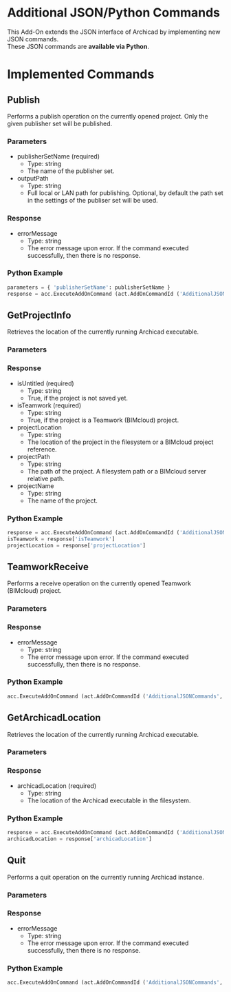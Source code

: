 # Additional JSON/Python Commands

This Add-On extends the JSON interface of Archicad by implementing new JSON commands.  
These JSON commands are **available via Python**.

# Implemented Commands

## Publish
Performs a publish operation on the currently opened project. Only the given publisher set will be published.
### Parameters
* publisherSetName (required)
  * Type: string
  * The name of the publisher set.
* outputPath
  * Type: string
  * Full local or LAN path for publishing. Optional, by default the path set in the settings of the publiser set will be used.
### Response
* errorMessage
  * Type: string
  * The error message upon error. If the command executed successfully, then there is no response.
### Python Example
```python
parameters = { 'publisherSetName': publisherSetName }
response = acc.ExecuteAddOnCommand (act.AddOnCommandId ('AdditionalJSONCommands', 'Publish'), parameters)
```

## GetProjectInfo
Retrieves the location of the currently running Archicad executable.
### Parameters
### Response
* isUntitled (required)
  * Type: string
  * True, if the project is not saved yet.
* isTeamwork (required)
  * Type: string
  * True, if the project is a Teamwork (BIMcloud) project.
* projectLocation
  * Type: string
  * The location of the project in the filesystem or a BIMcloud project reference.
* projectPath
  * Type: string
  * The path of the project. A filesystem path or a BIMcloud server relative path.
* projectName
  * Type: string
  * The name of the project.
### Python Example
```python
response = acc.ExecuteAddOnCommand (act.AddOnCommandId ('AdditionalJSONCommands', 'GetProjectInfo'))
isTeamwork = response['isTeamwork']
projectLocation = response['projectLocation']
```

## TeamworkReceive
Performs a receive operation on the currently opened Teamwork (BIMcloud) project.
### Parameters
### Response
* errorMessage
  * Type: string
  * The error message upon error. If the command executed successfully, then there is no response.
### Python Example
```python
acc.ExecuteAddOnCommand (act.AddOnCommandId ('AdditionalJSONCommands', 'TeamworkReceive'))
```

## GetArchicadLocation
Retrieves the location of the currently running Archicad executable.
### Parameters
### Response
* archicadLocation (required)
  * Type: string
  * The location of the Archicad executable in the filesystem.
### Python Example
```python
response = acc.ExecuteAddOnCommand (act.AddOnCommandId ('AdditionalJSONCommands', 'GetArchicadLocation'))
archicadLocation = response['archicadLocation']
```

## Quit
Performs a quit operation on the currently running Archicad instance.
### Parameters
### Response
* errorMessage
  * Type: string
  * The error message upon error. If the command executed successfully, then there is no response.
### Python Example
```python
acc.ExecuteAddOnCommand (act.AddOnCommandId ('AdditionalJSONCommands', 'TeamworkReceive'))
```

